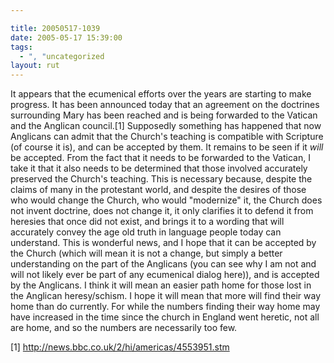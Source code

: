 ```yaml
---

title: 20050517-1039
date: 2005-05-17 15:39:00
tags:
  - ", "uncategorized
layout: rut
---
```


<p>It appears that the ecumenical efforts over the years are starting
to make progress.  It has been announced today that an agreement
on the doctrines surrounding Mary has been reached and is being
forwarded to the Vatican and the Anglican council.[1] Supposedly
something has happened that now Anglicans can admit that the Church's
teaching is compatible with Scripture (of course it is), and can
be accepted by them.  It remains to be seen if it <em>will</em>
be accepted.  From the fact that it needs to be forwarded to the
Vatican, I take it that it also needs to be determined that those
involved accurately preserved the Church's teaching.  This is
necessary because, despite the claims of many in the protestant
world, and despite the desires of those who would change the Church,
who would "modernize" it, the Church does not invent doctrine, does
not change it, it only clarifies it to defend it from heresies that
once did not exist, and brings it to a wording that will accurately
convey the age old truth in language people today can understand.
This is wonderful news, and I hope that it can be accepted by the
Church (which will mean it is not a change, but simply a better
understanding on the part of the Anglicans (you can see why I am not
and will not likely ever be part of any ecumenical dialog here)),
and is accepted by the Anglicans.  I think it will mean an easier
path home for those lost in the Anglican heresy/schism.  I hope it
will mean that more will find their way home than do currently.
For while the numbers finding their way home may have increased in
the time since the church in England went heretic, not all are home,
and so the numbers are necessarily too few.</p>

[1] http://news.bbc.co.uk/2/hi/americas/4553951.stm

